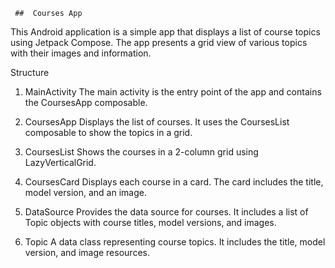      ##  Courses App
This Android application is a simple app that displays a list of course topics using Jetpack Compose. The app presents a grid view of various topics with their images and information.

Structure
1. MainActivity
The main activity is the entry point of the app and contains the CoursesApp composable.

2. CoursesApp
Displays the list of courses. It uses the CoursesList composable to  show the topics in a grid.

3. CoursesList
Shows the courses in a 2-column grid using LazyVerticalGrid.

4. CoursesCard
Displays each course in a card. The card includes the title, model version, and an image.

5. DataSource
Provides the data source for courses. It includes a list of Topic objects with course titles, model versions, and images.

6. Topic
A data class representing course topics. It includes the title, model version, and image resources.
